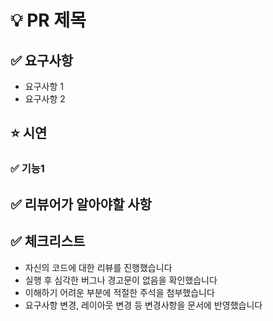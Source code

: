 # 💡 PR 제목

## ✅ 요구사항

- 요구사항 1
- 요구사항 2
<!-- 변경사항에 대한 짧은 설명 -->

## ⭐ 시연

<!-- 기능 시연 gif나 사진을 올려주세요 -->

### ✅ 기능1

## ✅ 리뷰어가 알아야할 사항

<!-- 질문 & 코드리뷰 시 중점으로 볼 부분 -->

## ✅ 체크리스트

- 자신의 코드에 대한 리뷰를 진행했습니다
- 실행 후 심각한 버그나 경고문이 없음을 확인했습니다
- 이해하기 어려운 부분에 적절한 주석을 첨부했습니다
- 요구사항 변경, 레이아웃 변경 등 변경사항을 문서에 반영했습니다
